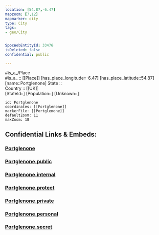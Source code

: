 ```yaml
---
location: [54.87,-6.47] 
mapzoom: [7,12] 
mapmarker: city 
type: City
tags:
- geo/City


SpocWebEntityId: 33476
isDeleted: false
confidential: public

---
```

#is_a_/Place  
#is_a_ :: [[Place]] 
[has_place_longitude::-6.47] 
[has_place_latitude::54.87] 
[name::Portglenone] 
State ::  
Country :: [[UK]]  
[StateId::] 
[Population::] 
[Unknown::] 


```leaflet
id: Portglenone
coordinates: [[Portglenone]] 
markerFile: [[Portglenone]] 
defaultZoom: 11 
maxZoom: 18
```


## Confidential Links & Embeds: 

### [Portglenone](/_Standards/Earth/Continent/Europe/Europe~North/UK/Ireland~North/counties~Ireland~North/Antrim~Mid-and_East/cities~Mid-and_East-Antrim/Ballymena/cities~Ballymena/Portglenone.md) 

### [Portglenone.public](/_public/Earth/Continent/Europe/Europe~North/UK/Ireland~North/counties~Ireland~North/Antrim~Mid-and_East/cities~Mid-and_East-Antrim/Ballymena/cities~Ballymena/Portglenone.public.md) 

### [Portglenone.internal](/_internal/Earth/Continent/Europe/Europe~North/UK/Ireland~North/counties~Ireland~North/Antrim~Mid-and_East/cities~Mid-and_East-Antrim/Ballymena/cities~Ballymena/Portglenone.internal.md) 

### [Portglenone.protect](/_protect/Earth/Continent/Europe/Europe~North/UK/Ireland~North/counties~Ireland~North/Antrim~Mid-and_East/cities~Mid-and_East-Antrim/Ballymena/cities~Ballymena/Portglenone.protect.md) 

### [Portglenone.private](/_private/Earth/Continent/Europe/Europe~North/UK/Ireland~North/counties~Ireland~North/Antrim~Mid-and_East/cities~Mid-and_East-Antrim/Ballymena/cities~Ballymena/Portglenone.private.md) 

### [Portglenone.personal](/_personal/Earth/Continent/Europe/Europe~North/UK/Ireland~North/counties~Ireland~North/Antrim~Mid-and_East/cities~Mid-and_East-Antrim/Ballymena/cities~Ballymena/Portglenone.personal.md) 

### [Portglenone.secret](/_secret/Earth/Continent/Europe/Europe~North/UK/Ireland~North/counties~Ireland~North/Antrim~Mid-and_East/cities~Mid-and_East-Antrim/Ballymena/cities~Ballymena/Portglenone.secret.md)

